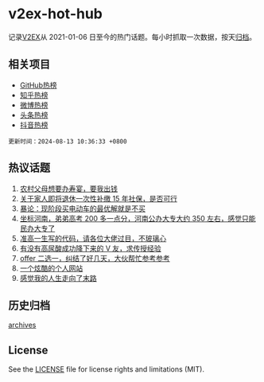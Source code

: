 # v2ex-hot-hub

 记录[V2EX](https://www.v2ex.com/)从 2021-01-06 日至今的热门话题。每小时抓取一次数据，按天[归档](archives)。
 
 ## 相关项目

- [GitHub热榜](https://github.com/it985/github-hot-hub)
- [知乎热榜](https://github.com/it985/zhihu-hot-hub)
- [微博热榜](https://github.com/it985/weibo-hot-hub)
- [头条热榜](https://github.com/it985/toutiao-hot-hub)
- [抖音热榜](https://github.com/it985/douyin-hot-hub)


 `更新时间：2024-08-13 10:36:33 +0800`

## 热议话题

1. [农村父母想要办寿宴，要我出钱](https://www.v2ex.com/t/1064444)
1. [关于家人即将退休一次性补缴 15 年社保，是否可行](https://www.v2ex.com/t/1064345)
1. [暴论：现阶段买电动车的最优解就是不买](https://www.v2ex.com/t/1064274)
1. [坐标河南，弟弟高考 200 多一点分，河南公办大专大约 350 左右，感觉只能民办大专了](https://www.v2ex.com/t/1064293)
1. [准高一生写的代码，请各位大佬过目，不玻璃心](https://www.v2ex.com/t/1064316)
1. [有没有高尿酸成功降下来的 V 友，求传授经验](https://www.v2ex.com/t/1064298)
1. [offer 二选一，纠结了好几天，大伙帮忙参考参考](https://www.v2ex.com/t/1064526)
1. [一个炫酷的个人网站](https://www.v2ex.com/t/1064448)
1. [感觉我的人生走向了末路](https://www.v2ex.com/t/1064411)

## 历史归档

[archives](archives)

## License

See the [LICENSE](LICENSE) file for license rights and limitations (MIT).
